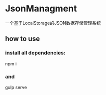 # JsonManagment
一个基于LocalStorage的JSON数据存储管理系统

## how to use
### install all dependencies:

npm i

### and

gulp serve
